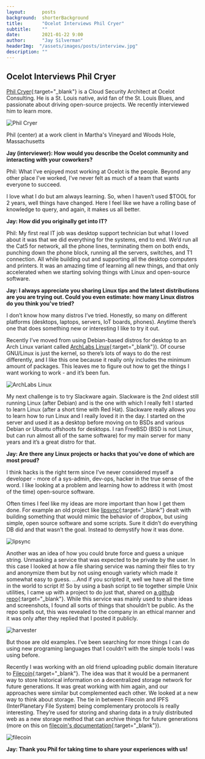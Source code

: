 ```yaml
---
layout:      posts
background:  shorterBackground
title:       "Ocelot Interviews Phil Cryer"
subtitle:    ""
date:        2021-01-22 9:00
author:      "Jay Silverman"
headerImg:  "/assets/images/posts/interview.jpg"
description: ""
---
```


## Ocelot Interviews Phil Cryer

[Phil Cryer](https://www.linkedin.com/in/philcryer/){:target="_blank"} is a Cloud Security Architect at Ocelot Consulting. He is a St. Louis native, avid fan of the St. Louis Blues, and passionate about driving open-source projects. We recently interviewed him to learn more. 

![Phil Cryer](/assets/images/posts/2021-01-22-interview-phil-cryer/phil.jpg)

Phil (center) at a work client in Martha's Vineyard and Woods Hole, Massachusetts

 
**Jay (interviewer): How would you describe the Ocelot community and interacting with your coworkers?**

Phil: What I’ve enjoyed most working at Ocelot is the people. Beyond any other place I’ve worked, I’ve never felt as much of a team that wants everyone to succeed. 

I love what I do but am always learning. So, when I haven’t used $TOOL for 2 years, well things have changed. Here I feel like we have a rolling base of knowledge to query, and again, it makes us all better. 

**Jay: How did you originally get into IT?**

Phil: My first real IT job was desktop support technician but what I loved about it was that we did everything for the systems, end to end. We’d run all the Cat5 for network, all the phone lines, terminating them on both ends, punching down the phone block, running all the servers, switches, and T1 connection. All while building out and supporting all the desktop computers and printers. It was an amazing time of learning all new things, and that only accelerated when we starting solving things with Linux and open-source software.

**Jay: I always appreciate you sharing Linux tips and the latest distributions are you are trying out. Could you even estimate: how many Linux distros do you think you've tried?**

I don’t know how many distros I’ve tried. Honestly, so many on different platforms (desktops, laptops, servers, IoT boards, phones). Anytime there’s one that does something new or interesting I like to try it out. 

Recently I’ve moved from using Debian-based distros for desktop to an Arch Linux variant called [ArchLabs Linux](https://archlabslinux.com/){:target="_blank"}). Of course GNU/Linux is just the kernel, so there’s lots of ways to do the rest differently, and I like this one because it really only includes the minimum amount of packages. This leaves me to figure out how to get the things I want working to work - and it’s been fun.

![ArchLabs Linux](/assets/images/posts/2021-01-22-interview-phil-cryer/archlabs.png)

My next challenge is to try Slackware again. Slackware is the 2nd oldest still running Linux (after Debian) and is the one with which I really felt I started to learn Linux (after a short time with Red Hat). Slackware really allows you to learn how to run Linux and I really loved it in the day. I started on the server and used it as a desktop before moving on to BSDs and various Debian or Ubuntu offshoots for desktops. I ran FreeBSD (BSD is not Linux, but can run almost all of the same software) for my main server for many years and it’s a great distro for that.

**Jay: Are there any Linux projects or hacks that you've done of which are most proud?**

I think hacks is the right term since I’ve never considered myself a developer - more of a sys-admin, dev-ops, hacker in the true sense of the word. I like looking at a problem and learning how to address it with (most of the time) open-source software. 

Often times I feel like my ideas are more important than how I get them done. For example an old project like [lipsync](https://github.com/philcryer/lipsync){:target="_blank"} dealt with building something that would mimic the behavior of dropbox, but using simple, open source software and some scripts. Sure it didn’t do everything DB did and that wasn’t the goal. Instead to demystify how it was done.

![lipsync](/assets/images/posts/2021-01-22-interview-phil-cryer/lipsync.png)

Another was an idea of how you could brute force and guess a unique string. Unmasking a service that was expected to be private by the user. In this case I looked at how a file sharing service was naming their files to try and anonymize them but by not using enough variety which made it somewhat easy to guess. ...And if you scripted it, well we have all the time in the world to script it! So by using a bash script to tie together simple Unix utilities, I came up with a project to do just that, shared on [a github repo](https://github.com/philcryer/ca-harvester){:target="_blank"}. While this service was mainly used to share ideas and screenshots, I found all sorts of things that shouldn’t be public. As the repo spells out, this was revealed to the company in an ethical manner and it was only after they replied that I posted it publicly.

![harvester](/assets/images/posts/2021-01-22-interview-phil-cryer/harvester.png)

But those are old examples. I’ve been searching for more things I can do using new programing languages that I couldn’t with the simple tools I was using before. 

Recently I was working with an old friend uploading public domain literature to [Filecoin](https://filecoin.io/){:target="_blank"}. The idea was that it would be a permanent way to store historical information on a decentralized storage network for future generations. It was great working with him again, and our approaches were similar but complemented each other. We looked at a new way to think about storage. The tie in between Filecoin and IPFS (InterPlanetary File System) being complementary protocols is really interesting. They’re used for storing and sharing data in a truly distributed web as a new storage method that can archive things for future generations (more on this on [filecoin's documentation](https://docs.filecoin.io/about-filecoin/ipfs-and-filecoin/#data-storage-incentives){:target="_blank"}).

![filecoin](/assets/images/posts/2021-01-22-interview-phil-cryer/filecoin.png)

**Jay: Thank you Phil for taking time to share your experiences with us!**